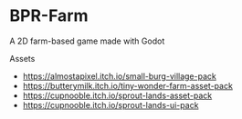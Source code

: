 # BPR-Farm
A 2D  farm-based game made with Godot 

Assets 
- https://almostapixel.itch.io/small-burg-village-pack
- https://butterymilk.itch.io/tiny-wonder-farm-asset-pack
- https://cupnooble.itch.io/sprout-lands-asset-pack
- https://cupnooble.itch.io/sprout-lands-ui-pack
